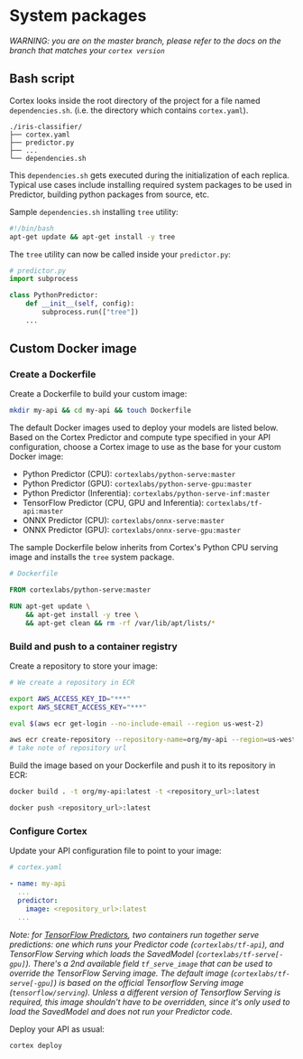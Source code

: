 # System packages

_WARNING: you are on the master branch, please refer to the docs on the branch that matches your `cortex version`_

## Bash script

Cortex looks inside the root directory of the project for a file named `dependencies.sh`. (i.e. the directory which contains `cortex.yaml`).

```text
./iris-classifier/
├── cortex.yaml
├── predictor.py
├── ...
└── dependencies.sh
```

This `dependencies.sh` gets executed during the initialization of each replica. Typical use cases include installing required system packages to be used in Predictor, building python packages from source, etc.

Sample `dependencies.sh` installing `tree` utility:
```bash
#!/bin/bash
apt-get update && apt-get install -y tree
```

The `tree` utility can now be called inside your `predictor.py`:

```python
# predictor.py
import subprocess

class PythonPredictor:
    def __init__(self, config):
        subprocess.run(["tree"])
    ...
```

## Custom Docker image

### Create a Dockerfile

Create a Dockerfile to build your custom image:

```bash
mkdir my-api && cd my-api && touch Dockerfile
```

The default Docker images used to deploy your models are listed below. Based on the Cortex Predictor and compute type specified in your API configuration, choose a Cortex image to use as the base for your custom Docker image:

<!-- CORTEX_VERSION_BRANCH_STABLE x6 -->
* Python Predictor (CPU): `cortexlabs/python-serve:master`
* Python Predictor (GPU): `cortexlabs/python-serve-gpu:master`
* Python Predictor (Inferentia): `cortexlabs/python-serve-inf:master`
* TensorFlow Predictor (CPU, GPU and Inferentia): `cortexlabs/tf-api:master`
* ONNX Predictor (CPU): `cortexlabs/onnx-serve:master`
* ONNX Predictor (GPU): `cortexlabs/onnx-serve-gpu:master`

The sample Dockerfile below inherits from Cortex's Python CPU serving image and installs the `tree` system package.

<!-- CORTEX_VERSION_BRANCH_STABLE -->
```dockerfile
# Dockerfile

FROM cortexlabs/python-serve:master

RUN apt-get update \
    && apt-get install -y tree \
    && apt-get clean && rm -rf /var/lib/apt/lists/*
```

### Build and push to a container registry

Create a repository to store your image:

```bash
# We create a repository in ECR

export AWS_ACCESS_KEY_ID="***"
export AWS_SECRET_ACCESS_KEY="***"

eval $(aws ecr get-login --no-include-email --region us-west-2)

aws ecr create-repository --repository-name=org/my-api --region=us-west-2
# take note of repository url
```

Build the image based on your Dockerfile and push it to its repository in ECR:

```bash
docker build . -t org/my-api:latest -t <repository_url>:latest

docker push <repository_url>:latest
```

### Configure Cortex

Update your API configuration file to point to your image:

```yaml
# cortex.yaml

- name: my-api
  ...
  predictor:
    image: <repository_url>:latest
  ...
```

*Note: for [TensorFlow Predictors](#tensorflow-predictor), two containers run together serve predictions: one which runs your Predictor code (`cortexlabs/tf-api`), and TensorFlow Serving which loads the SavedModel (`cortexlabs/tf-serve[-gpu]`). There's a 2nd available field `tf_serve_image` that can be used to override the TensorFlow Serving image. The default image (`cortexlabs/tf-serve[-gpu]`) is based on the official Tensorflow Serving image (`tensorflow/serving`). Unless a different version of Tensorflow Serving is required, this image shouldn't have to be overridden, since it's only used to load the SavedModel and does not run your Predictor code.*

Deploy your API as usual:

```bash
cortex deploy
```
